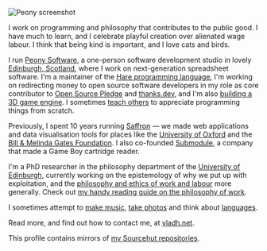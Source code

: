 ![Peony screenshot](https://vladh.net/static/peony/peony@1200px.jpg)

I work on programming and philosophy that contributes to the public good.
I have much to learn, and
I celebrate playful creation over alienated wage labour.
I think that being kind is important, and
I love cats and birds.

I run [Peony Software](https://peony.software), a one-person software
development studio in lovely
[Edinburgh, Scotland](https://vladh.net/static/photos/full/20220607.%20Water%20of%20Leith,%20Edinburgh,%20Scotland.jpg),
where I work on next-generation spreadsheet software.
I'm a maintainer of the
[Hare programming language](https://vladh.net/hare),
I'm working on redirecting money to open source software developers
in my role as core contributor to
[Open Source Pledge](https://osspledge.com)
and
[thanks.dev](https://thanks.dev),
and I'm also
[building a 3D game engine](https://vladh.net/peony).
I sometimes
[teach others](https://vladh.net/clumsycomputer)
to appreciate programming things from scratch.

Previously, I spent 10 years running
[Saffron](https://www.saffron.so) —
we made web applications and data visualisation tools for places like the
[University of Oxford](http://www.cncb.ox.ac.uk/)
and the
[Bill & Melinda Gates Foundation](https://www.gatesfoundation.org/).
I also co-founded
[Submodule](/submodule),
a company that made a Game Boy cartridge reader.

I'm a PhD researcher in the philosophy department of the
[University of Edinburgh](https://www.ed.ac.uk/ppls/philosophy),
currently working on the epistemology of why we put up with exploitation,
and the
[philosophy and ethics of work and labour](https://vladh.net/alternatives-to-wage-labour)
more generally.
Check out
[my handy reading guide on the philosophy of work](https://vladh.net/wage-labour-resources).

I sometimes attempt to
[make music](https://vladh.net/music),
[take photos](https://vladh.net/photos)
and think about
[languages](https://vladh.net/german-nouns).

Read more, and find out how to contact me, at [vladh.net](https://vladh.net).

This profile contains mirrors of [my Sourcehut repositories](https://sr.ht/~vladh).
